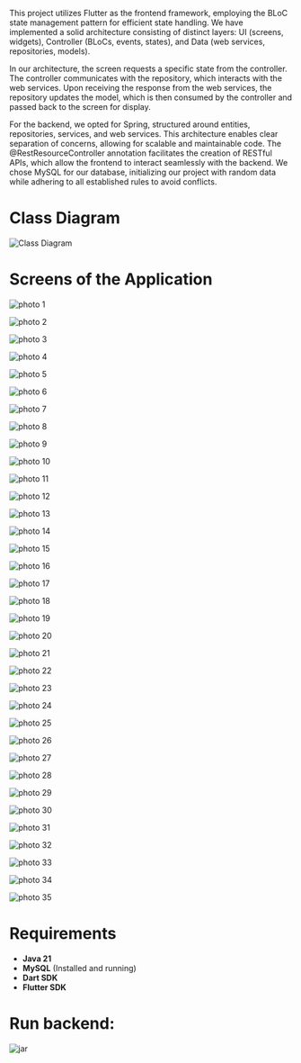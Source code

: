 This project utilizes Flutter as the frontend framework, employing the BLoC state management pattern for efficient state handling. We have implemented a solid architecture consisting of distinct layers: UI (screens, widgets), Controller (BLoCs, events, states), and Data (web services, repositories, models).

In our architecture, the screen requests a specific state from the controller. The controller communicates with the repository, which interacts with the web services. Upon receiving the response from the web services, the repository updates the model, which is then consumed by the controller and passed back to the screen for display.

For the backend, we opted for Spring, structured around entities, repositories, services, and web services. This architecture enables clear separation of concerns, allowing for scalable and maintainable code. The @RestResourceController annotation facilitates the creation of RESTful APIs, which allow the frontend to interact seamlessly with the backend. We chose MySQL for our database, initializing our project with random data while adhering to all established rules to avoid conflicts.

# Class Diagram

![Class Diagram](front_end_gestion_cinema/images/uml.png)

# Screens of the Application

![photo 1](front_end_gestion_cinema/images/1.png)

![photo 2](front_end_gestion_cinema/images/2.png)

![photo 3](front_end_gestion_cinema/images/3.png)

![photo 4](front_end_gestion_cinema/images/4.png)

![photo 5](front_end_gestion_cinema/images/5.png)

![photo 6](front_end_gestion_cinema/images/6.png)

![photo 7](front_end_gestion_cinema/images/7.png)

![photo 8](front_end_gestion_cinema/images/8.png)

![photo 9](front_end_gestion_cinema/images/9.png)

![photo 10](front_end_gestion_cinema/images/10.png)

![photo 11](front_end_gestion_cinema/images/11.png)

![photo 12](front_end_gestion_cinema/images/12.png)

![photo 13](front_end_gestion_cinema/images/13.png)

![photo 14](front_end_gestion_cinema/images/14.png)

![photo 15](front_end_gestion_cinema/images/15.png)

![photo 16](front_end_gestion_cinema/images/16.png)

![photo 17](front_end_gestion_cinema/images/17.png)

![photo 18](front_end_gestion_cinema/images/18.png)

![photo 19](front_end_gestion_cinema/images/19.png)

![photo 20](front_end_gestion_cinema/images/20.png)

![photo 21](front_end_gestion_cinema/images/21.png)

![photo 22](front_end_gestion_cinema/images/22.png)

![photo 23](front_end_gestion_cinema/images/23.png)

![photo 24](front_end_gestion_cinema/images/24.png)

![photo 25](front_end_gestion_cinema/images/25.png)

![photo 26](front_end_gestion_cinema/images/26.png)

![photo 27](front_end_gestion_cinema/images/27.png)

![photo 28](front_end_gestion_cinema/images/28.png)

![photo 29](front_end_gestion_cinema/images/29.png)

![photo 30](front_end_gestion_cinema/images/30.png)

![photo 31](front_end_gestion_cinema/images/31.png)

![photo 32](front_end_gestion_cinema/images/32.png)

![photo 33](front_end_gestion_cinema/images/33.png)

![photo 34](front_end_gestion_cinema/images/34.png)

![photo 35](front_end_gestion_cinema/images/35.png)

# Requirements

- **Java 21**
- **MySQL** (Installed and running)
- **Dart SDK**
- **Flutter SDK**

# Run backend:

![jar](front_end_gestion_cinemaimages/jar.png)



